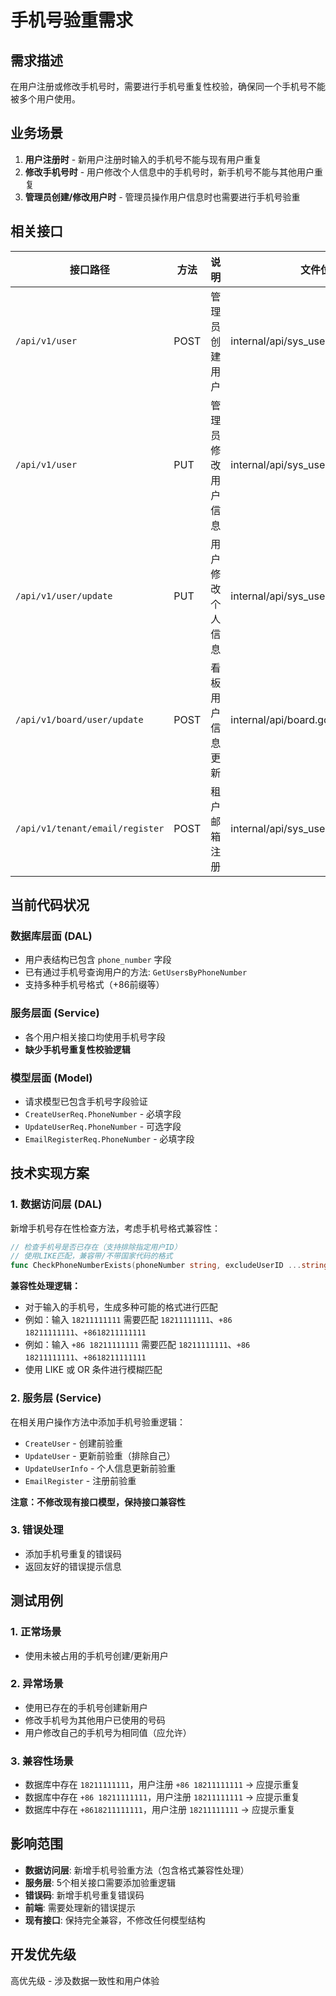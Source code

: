 # 手机号验重需求

## 需求描述

在用户注册或修改手机号时，需要进行手机号重复性校验，确保同一个手机号不能被多个用户使用。

## 业务场景

1. **用户注册时** - 新用户注册时输入的手机号不能与现有用户重复
2. **修改手机号时** - 用户修改个人信息中的手机号时，新手机号不能与其他用户重复
3. **管理员创建/修改用户时** - 管理员操作用户信息时也需要进行手机号验重

## 相关接口

| 接口路径 | 方法 | 说明 | 文件位置 |
|---------|------|------|----------|
| `/api/v1/user` | POST | 管理员创建用户 | internal/api/sys_user.go:CreateUser |
| `/api/v1/user` | PUT | 管理员修改用户信息 | internal/api/sys_user.go:UpdateUser |
| `/api/v1/user/update` | PUT | 用户修改个人信息 | internal/api/sys_user.go:UpdateUsers |
| `/api/v1/board/user/update` | POST | 看板用户信息更新 | internal/api/board.go:UpdateUserInfo |
| `/api/v1/tenant/email/register` | POST | 租户邮箱注册 | internal/api/sys_user.go:EmailRegister |

## 当前代码状况

### 数据库层面 (DAL)
- 用户表结构已包含 `phone_number` 字段
- 已有通过手机号查询用户的方法: `GetUsersByPhoneNumber`
- 支持多种手机号格式（+86前缀等）

### 服务层面 (Service)
- 各个用户相关接口均使用手机号字段
- **缺少手机号重复性校验逻辑**

### 模型层面 (Model)
- 请求模型已包含手机号字段验证
- `CreateUserReq.PhoneNumber` - 必填字段
- `UpdateUserReq.PhoneNumber` - 可选字段
- `EmailRegisterReq.PhoneNumber` - 必填字段

## 技术实现方案

### 1. 数据访问层 (DAL)
新增手机号存在性检查方法，考虑手机号格式兼容性：
```go
// 检查手机号是否已存在（支持排除指定用户ID）
// 使用LIKE匹配，兼容带/不带国家代码的格式
func CheckPhoneNumberExists(phoneNumber string, excludeUserID ...string) (bool, error)
```

**兼容性处理逻辑：**
- 对于输入的手机号，生成多种可能的格式进行匹配
- 例如：输入 `18211111111` 需要匹配 `18211111111`、`+86 18211111111`、`+8618211111111`
- 例如：输入 `+86 18211111111` 需要匹配 `18211111111`、`+86 18211111111`、`+8618211111111`
- 使用 LIKE 或 OR 条件进行模糊匹配

### 2. 服务层 (Service)
在相关用户操作方法中添加手机号验重逻辑：
- `CreateUser` - 创建前验重
- `UpdateUser` - 更新前验重（排除自己）
- `UpdateUserInfo` - 个人信息更新前验重
- `EmailRegister` - 注册前验重

**注意：不修改现有接口模型，保持接口兼容性**

### 3. 错误处理
- 添加手机号重复的错误码
- 返回友好的错误提示信息

## 测试用例

### 1. **正常场景**
   - 使用未被占用的手机号创建/更新用户
   
### 2. **异常场景**
   - 使用已存在的手机号创建新用户
   - 修改手机号为其他用户已使用的号码
   - 用户修改自己的手机号为相同值（应允许）

### 3. **兼容性场景**
   - 数据库中存在 `18211111111`，用户注册 `+86 18211111111` → 应提示重复
   - 数据库中存在 `+86 18211111111`，用户注册 `18211111111` → 应提示重复
   - 数据库中存在 `+8618211111111`，用户注册 `18211111111` → 应提示重复

## 影响范围

- **数据访问层**: 新增手机号验重方法（包含格式兼容性处理）
- **服务层**: 5个相关接口需要添加验重逻辑
- **错误码**: 新增手机号重复错误码
- **前端**: 需要处理新的错误提示
- **现有接口**: 保持完全兼容，不修改任何模型结构

## 开发优先级

高优先级 - 涉及数据一致性和用户体验